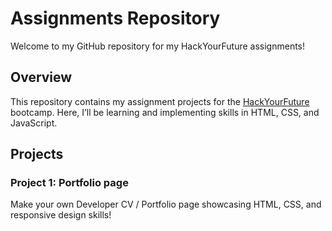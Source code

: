 # Assignments Repository
Welcome to my GitHub repository for my HackYourFuture assignments!
## Overview
This repository contains my assignment projects for the [HackYourFuture](https://hackyourfuture.net/) bootcamp. Here, I’ll be learning and implementing skills in HTML, CSS, and JavaScript.
## Projects
### Project 1: Portfolio page
Make your own Developer CV / Portfolio page showcasing HTML, CSS, and responsive design skills!
